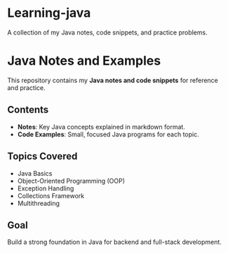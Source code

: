 # Learning-java
A collection of my Java notes, code snippets, and practice problems.

# Java Notes and Examples

This repository contains my **Java notes and code snippets** for reference and practice.

## Contents
- **Notes**: Key Java concepts explained in markdown format.
- **Code Examples**: Small, focused Java programs for each topic.

## Topics Covered
- Java Basics
- Object-Oriented Programming (OOP)
- Exception Handling
- Collections Framework
- Multithreading

## Goal
Build a strong foundation in Java for backend and full-stack development.

